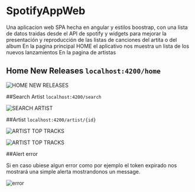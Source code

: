 # SpotifyAppWeb
Una aplicacion web SPA hecha en angular y estilos boostrap, con una lista de datos traidas desde el API de spotify y widgets para mejorar la presentación y reproducción de las listas de canciones del artita o del album
En la pagina principal HOME el aplicativo nos muestra un lista de los nuevos lanzamientos
En la pagina de artistas 

## Home New Releases `localhost:4200/home`

![HOME NEW RELEASES](https://user-images.githubusercontent.com/71657821/95264189-86ce1700-07f4-11eb-9a5c-4408becb1582.png)


##Search Artist `localhost:4200/search`

![SEARCH ARTIST](https://user-images.githubusercontent.com/71657821/95265082-17592700-07f6-11eb-8778-617a16cb40b5.png)

##Artist `localhost:4200/artist/{id}`

![ARTIST TOP TRACKS](https://user-images.githubusercontent.com/71657821/95265224-643cfd80-07f6-11eb-892c-cd527d316c10.png)

![ARTIST TOP TRACKS ](https://user-images.githubusercontent.com/71657821/95265240-6c953880-07f6-11eb-978f-34d621cb0328.png)

##Alert error

Si en caso ubiese algun error como por ejemplo el token expirado nos mostrará una simple alerta mostrandonos un message.

![error](https://user-images.githubusercontent.com/71657821/95265413-c4cc3a80-07f6-11eb-8720-90b6dc9a3b37.png)


